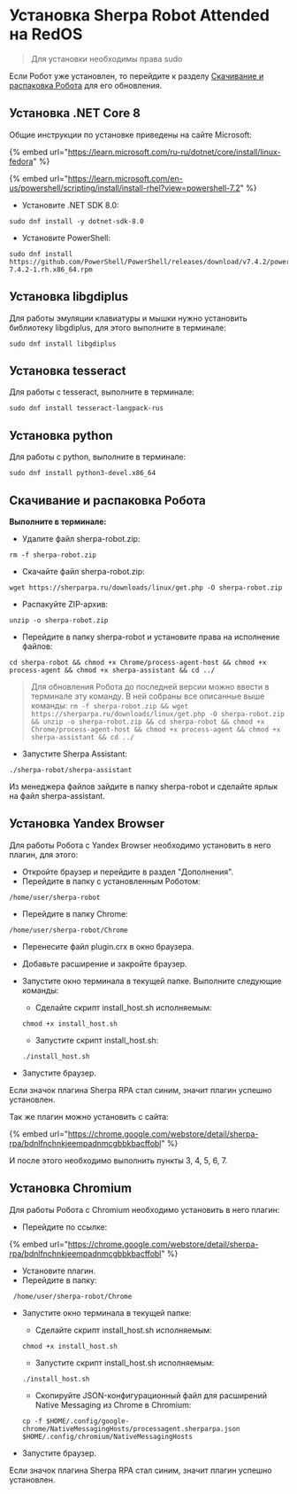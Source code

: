 # Установка Sherpa Robot Attended на RedOS

> Для установки необходимы права sudo

Если Робот уже установлен, то перейдите к разделу [Скачивание и распаковка Робота](ustanovka-sherpa-robot-attended-na-redos.md#skachivanie-i-raspakovka-robota) для его обновления.

## Установка .NET Core 8

Общие инструкции по установке приведены на сайте Microsoft:

{% embed url="https://learn.microsoft.com/ru-ru/dotnet/core/install/linux-fedora" %}

{% embed url="https://learn.microsoft.com/en-us/powershell/scripting/install/install-rhel?view=powershell-7.2" %}

* Установите .NET SDK 8.0:

```
sudo dnf install -y dotnet-sdk-8.0
```

* Установите PowerShell:

```
sudo dnf install https://github.com/PowerShell/PowerShell/releases/download/v7.4.2/powershell-7.4.2-1.rh.x86_64.rpm
```

## Установка libgdiplus

Для работы эмуляции клавиатуры и мышки нужно установить библиотеку libgdiplus, для этого выполните в терминале:

```
sudo dnf install libgdiplus
```

## Установка tesseract

Для работы с tesseract, выполните в терминале:

```
sudo dnf install tesseract-langpack-rus
```

## &#x20;Установка python

Для работы с python, выполните в терминале:

```
sudo dnf install python3-devel.x86_64
```

## Скачивание и распаковка Робота

**Выполните в терминале:**

* Удалите файл sherpa-robot.zip:

```
rm -f sherpa-robot.zip
```

* Скачайте файл sherpa-robot.zip:

```
wget https://sherparpa.ru/downloads/linux/get.php -O sherpa-robot.zip
```

* Распакуйте ZIP-архив:

```
unzip -o sherpa-robot.zip
```

* Перейдите в папку sherpa-robot и установите права на исполнение файлов:

```
cd sherpa-robot && chmod +x Chrome/process-agent-host && chmod +x process-agent && chmod +x sherpa-assistant && cd ../
```

> Для обновления Робота до последней версии можно ввести в терминале эту команду. В ней собраны все описанные выше команды: `rm -f sherpa-robot.zip && wget https://sherparpa.ru/downloads/linux/get.php -O sherpa-robot.zip && unzip -o sherpa-robot.zip && cd sherpa-robot && chmod +x Chrome/process-agent-host && chmod +x process-agent && chmod +x sherpa-assistant && cd ../`

* Запустите Sherpa Assistant:

```
./sherpa-robot/sherpa-assistant
```

Из менеджера файлов зайдите в папку sherpa-robot и сделайте ярлык на файл sherpa-assistant.

## Установка Yandex Browser

Для работы Робота с Yandex Browser необходимо установить в него плагин, для этого:

* Откройте браузер и перейдите в раздел "Дополнения".
* Перейдите в папку с установленным Роботом:

```
/home/user/sherpa-robot
```

* Перейдите в папку Chrome:

```
/home/user/sherpa-robot/Chrome
```

* Перенесите файл plugin.crx в окно браузера.&#x20;
* Добавьте расширение и закройте браузер.
*   Запустите окно терминала в текущей папке. Выполните следующие команды:

    * Сделайте скрипт install\_host.sh исполняемым:

    `chmod +x install_host.sh`

    * Запустите скрипт install\_host.sh:

    `./install_host.sh`
* Запустите браузер.&#x20;

Если значок плагина Sherpa RPA стал синим, значит плагин успешно установлен.

Так же плагин можно установить с сайта:&#x20;

{% embed url="https://chrome.google.com/webstore/detail/sherpa-rpa/bdnlfnchnkjeempadnmcgbbkbacffobl" %}

И после этого необходимо выполнить пункты 3, 4, 5, 6, 7.

## Установка Chromium

Для работы Робота с Chromium необходимо установить в него плагин:

* Перейдите по ссылке:&#x20;

{% embed url="https://chrome.google.com/webstore/detail/sherpa-rpa/bdnlfnchnkjeempadnmcgbbkbacffobl" %}

* Установите плагин.
* Перейдите в папку:

```
 /home/user/sherpa-robot/Chrome
```

*   Запустите окно терминала в текущей папке:

    * Сделайте скрипт install\_host.sh исполняемым:

    `chmod +x install_host.sh`

    * Запустите скрипт install\_host.sh исполняемым:

    `./install_host.sh`

    * Скопируйте JSON-конфигурационный файл для расширений Native Messaging из Chrome в Chromium:

    `cp -f $HOME/.config/google-chrome/NativeMessagingHosts/processagent.sherparpa.json $HOME/.config/chromium/NativeMessagingHosts`
* Запустите браузер.&#x20;

Если значок плагина Sherpa RPA стал синим, значит плагин успешно установлен.
